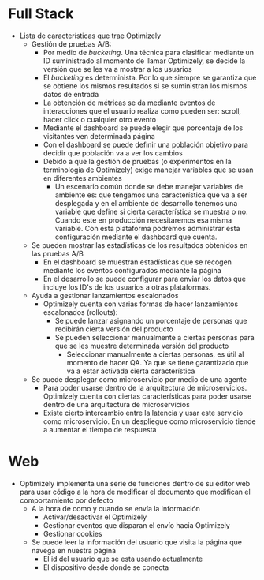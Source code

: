# Full Stack

- Lista de características que trae Optimizely
  - Gestión de pruebas A/B:
    - Por medio de *bucketing*. Una técnica para clasificar mediante un ID suministrado al momento de llamar Optimizely, se decide la versión que se les va a mostrar a los usuarios
    - El *bucketing* es determinista. Por lo que siempre se garantiza que se obtiene los mismos resultados si se suministran los mismos datos de entrada
    - La obtención de métricas se da mediante eventos de interacciones que el usuario realiza como pueden ser: scroll, hacer click o cualquier otro evento
    - Mediante el dashboard se puede elegir que porcentaje de los visitantes ven determinada página
    - Con el dashboard se puede definir una población objetivo para decidir que población va a ver los cambios
    - Debido a que la gestión de pruebas (o experimentos en la terminología de Optimizely) exige manejar variables que se usan en diferentes ambientes
      - Un escenario común donde se debe manejar variables de ambiente es: que tengamos una característica que va a ser desplegada y en el ambiente de desarrollo tenemos una variable que define si cierta característica se muestra o no. Cuando este en producción necesitaremos esa misma variable. Con esta plataforma podremos administrar esta configuración mediante el dashboard que cuenta.
  - Se pueden mostrar las estadísticas de los resultados obtenidos en las pruebas A/B
    - En el dashboard se muestran estadísticas que se recogen mediante los eventos configurados mediante la página
    - En el desarrollo se puede configurar para enviar los datos que incluye los ID's de los usuarios a otras plataformas.
  - Ayuda a gestionar lanzamientos escalonados
    - Optimizely cuenta con varias formas de hacer lanzamientos escalonados (rollouts):
      - Se puede lanzar asignando un porcentaje de personas que recibirán cierta versión del producto
      - Se pueden seleccionar manualmente a ciertas personas para que se les muestre determinada versión del producto
        - Seleccionar manualmente a ciertas personas, es útil al momento de hacer QA. Ya que se tiene garantizado que va a estar activada cierta característica
  - Se puede desplegar como microservicio por medio de una agente
    - Para poder usarse dentro de la arquitectura de microservicios. Optimizely cuenta con ciertas características para poder usarse dentro de una arquitectura de microservicios
    - Existe cierto intercambio entre la latencia y usar este servicio como microservicio. En un despliegue como microservicio tiende a aumentar el tiempo de respuesta

# Web

- Optimizely implementa una serie de funciones dentro de su editor web para usar código a la hora de modificar el documento que modifican el comportamiento por defecto
  - A la hora de como y cuando se envía la información
    - Activar/desactivar el Optimizely
    - Gestionar eventos que disparan el envío hacia Optimizely 
    - Gestionar cookies
  - Se puede leer la información del usuario que visita la página que navega en nuestra página
    - El id del usuario que se esta usando actualmente
    - El dispositivo desde donde se conecta

